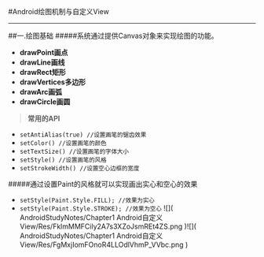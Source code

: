 #Android绘图机制与自定义View

----------
##一.绘图基础
#####系统通过提供Canvas对象来实现绘图的功能。
*	**drawPoint画点**
*	**drawLine画线**
*	**drawRect矩形**
*	**drawVertices多边形**
*	**drawArc画弧**
*	**drawCircle画圆**

>**常用的API**

*	`setAntiAlias(true) //设置画笔的锯齿效果`
*	`setColor() //设置画笔的颜色`
*	`setTextSize() //设置画笔的字体大小`
*	`setStyle() //设置画笔的风格`
*	`setStrokeWidth() //设置空心边框的宽度`

#####通过设置Paint的风格就可以实现画出实心和空心的效果
*	`setStyle(Paint.Style.FILL); //效果为实心`
*	`setStyle(Paint.Style.STROKE); //效果为空心`
![]( AndroidStudyNotes/Chapter1 Android自定义View/Res/FklmMMFCily2A7s3XZoJsmREt4ZS.png )![]( AndroidStudyNotes/Chapter1 Android自定义View/Res/FgMxjIomFOnoR4LLOdlVhmP_VVbc.png )
